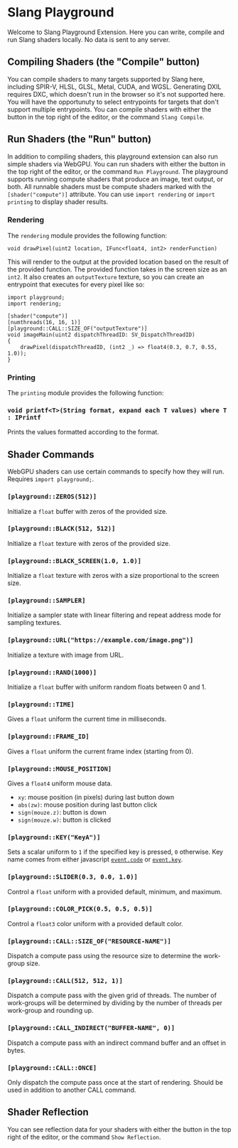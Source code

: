 # Slang Playground

Welcome to Slang Playground Extension. Here you can write, compile and run Slang shaders locally.
No data is sent to any server.

## Compiling Shaders (the "Compile" button)

You can compile shaders to many targets supported by Slang here, including SPIR-V, HLSL, GLSL, Metal, CUDA, and
WGSL.
Generating DXIL requires DXC, which doesn't run in the browser so it's not supported here. You will have the opportunuty to select entrypoints for targets that don't support multiple entrypoints.
You can compile shaders with either the button in the top right of the editor, or the command `Slang Compile`.

## Run Shaders (the "Run" button)

In addition to compiling shaders, this playground extension can also run simple shaders via WebGPU.
You can run shaders with either the button in the top right of the editor, or the command `Run Playground`.
The playground supports running compute shaders that produce an image, text output, or both. All runnable shaders must be compute shaders marked with the `[shader("compute")]` attribute. You can use `import rendering` or `import printing` to display shader results.

### Rendering

The `rendering` module provides the following function:

`void drawPixel(uint2 location, IFunc<float4, int2> renderFunction)`

This will render to the output at the provided location based on the result of the provided function. The provided function takes in the screen size as an `int2`. It also creates an `outputTexture` texture, so you can create an entrypoint that executes for every pixel like so:

```slang
import playground;
import rendering;

[shader("compute")]
[numthreads(16, 16, 1)]
[playground::CALL::SIZE_OF("outputTexture")]
void imageMain(uint2 dispatchThreadID: SV_DispatchThreadID)
{
    drawPixel(dispatchThreadID, (int2 _) => float4(0.3, 0.7, 0.55, 1.0));
}
```

### Printing

The `printing` module provides the following function:

### `void printf<T>(String format, expand each T values) where T : IPrintf`

Prints the values formatted according to the format.

## Shader Commands

WebGPU shaders can use certain commands to specify how they will run. Requires `import playground;`.

### `[playground::ZEROS(512)]`

Initialize a `float` buffer with zeros of the provided size.

### `[playground::BLACK(512, 512)]`

Initialize a `float` texture with zeros of the provided size.

### `[playground::BLACK_SCREEN(1.0, 1.0)]`

Initialize a `float` texture with zeros with a size proportional to the screen size.

### `[playground::SAMPLER]`

Initialize a sampler state with linear filtering and repeat address mode for sampling textures.

### `[playground::URL("https://example.com/image.png")]`

Initialize a texture with image from URL.

### `[playground::RAND(1000)]`

Initialize a `float` buffer with uniform random floats between 0 and 1.

### `[playground::TIME]`

Gives a `float` uniform the current time in milliseconds.

### `[playground::FRAME_ID]`

Gives a `float` uniform the current frame index (starting from 0).

### `[playground::MOUSE_POSITION]`

Gives a `float4` uniform mouse data.

* `xy`: mouse position (in pixels) during last button down
* `abs(zw)`: mouse position during last button click
* `sign(mouze.z)`: button is down
* `sign(mouze.w)`: button is clicked

### `[playground::KEY("KeyA")]`

Sets a scalar uniform to `1` if the specified key
is pressed, `0` otherwise. Key name comes from either javascript [`event.code`](https://developer.mozilla.org/en-US/docs/Web/API/KeyboardEvent/code) or [`event.key`](https://developer.mozilla.org/en-US/docs/Web/API/KeyboardEvent/key).

### `[playground::SLIDER(0.3, 0.0, 1.0)]`

Control a `float` uniform with a provided default, minimum, and maximum.

### `[playground::COLOR_PICK(0.5, 0.5, 0.5)]`

Control a `float3` color uniform with a provided default color.

### `[playground::CALL::SIZE_OF("RESOURCE-NAME")]`

Dispatch a compute pass using the resource size to determine the work-group size.

### `[playground::CALL(512, 512, 1)]`

Dispatch a compute pass with the given grid of threads.
The number of work-groups will be determined by dividing by the number of threads per work-group and rounding up.

### `[playground::CALL_INDIRECT("BUFFER-NAME", 0)]`

Dispatch a compute pass with an indirect command buffer and an offset in bytes.

### `[playground::CALL::ONCE]`

Only dispatch the compute pass once at the start of rendering. Should be used in addition to another CALL command.

## Shader Reflection

You can see reflection data for your shaders with either the button in the top right of the editor, or the command `Show Reflection`.
